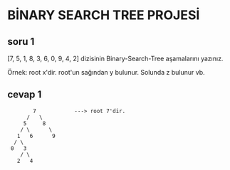# BİNARY SEARCH TREE PROJESİ


## soru 1
[7, 5, 1, 8, 3, 6, 0, 9, 4, 2] dizisinin Binary-Search-Tree aşamalarını yazınız.

Örnek: root x'dir. root'un sağından y bulunur. Solunda z bulunur vb.

## cevap 1
```
        7            ---> root 7'dir.
      /   \
     5     8          
    / \      \
   1   6      9
  / \   
 0   3 
    / \
   2   4
```
